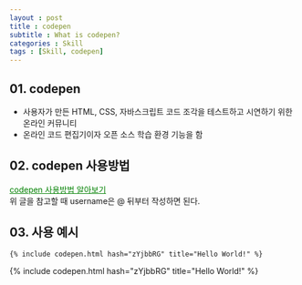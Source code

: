 ```yaml
---
layout : post
title : codepen
subtitle : What is codepen?
categories : Skill
tags : [Skill, codepen]
---
```


## 01. codepen
- 사용자가 만든 HTML, CSS, 자바스크립트 코드 조각을 테스트하고 시연하기 위한 온라인 커뮤니티
- 온라인 코드 편집기이자 오픈 소스 학습 환경 기능을 함

## 02. codepen 사용방법

<a href="https://0xd00d00.github.io/2021/07/06/embedCodepen.html" target="_blank" rel="noopener noreferrer" style="color : green">codepen 사용방법 알아보기</a><br/>
위 글을 참고할 때 username은 @ 뒤부터 작성하면 된다.<br/>

## 03. 사용 예시

```
{% include codepen.html hash="zYjbbRG" title="Hello World!" %}
```

{% include codepen.html hash="zYjbbRG" title="Hello World!" %}